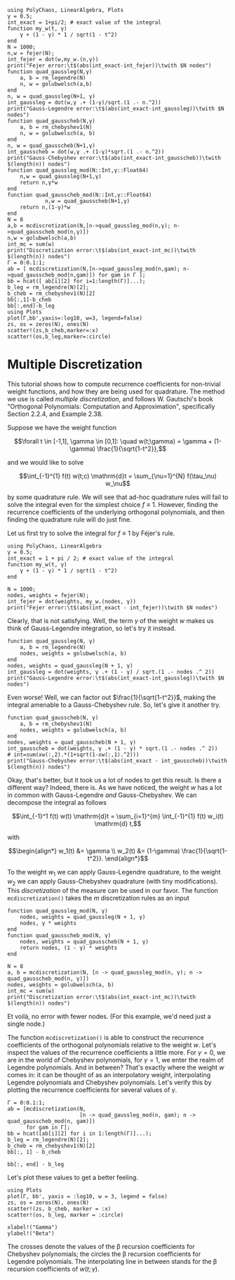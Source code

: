 ```@setup mysetup
using PolyChaos, LinearAlgebra, Plots
γ = 0.5;
int_exact = 1+pi/2; # exact value of the integral
function my_w(t, γ)
    γ + (1 - γ) * 1 / sqrt(1 - t^2)
end
N = 1000;
n,w = fejer(N);
int_fejer = dot(w,my_w.(n,γ))
print("Fejer error:\t$(abs(int_exact-int_fejer))\twith $N nodes")
function quad_gaussleg(N,γ)
    a, b = rm_legendre(N)
    n, w = golubwelsch(a,b)
end
n, w = quad_gaussleg(N+1, γ)
int_gaussleg = dot(w,γ .+ (1-γ)/sqrt.(1 .- n.^2))
print("Gauss-Legendre error:\t$(abs(int_exact-int_gaussleg))\twith $N nodes")
function quad_gausscheb(N,γ)
    a, b = rm_chebyshev1(N)
    n, w = golubwelsch(a, b)
end
n, w = quad_gausscheb(N+1,γ)
int_gausscheb = dot(w,γ .+ (1-γ)*sqrt.(1 .- n.^2))
print("Gauss-Chebyshev error:\t$(abs(int_exact-int_gausscheb))\twith $(length(n)) nodes")
function quad_gaussleg_mod(N::Int,γ::Float64)
    n,w = quad_gaussleg(N+1,γ)
    return n,γ*w
end
function quad_gausscheb_mod(N::Int,γ::Float64)
            n,w = quad_gausscheb(N+1,γ)
    return n,(1-γ)*w
end
N = 8
a,b = mcdiscretization(N,[n->quad_gaussleg_mod(n,γ); n->quad_gausscheb_mod(n,γ)])
n,w = golubwelsch(a,b)
int_mc = sum(w)
print("Discretization error:\t$(abs(int_exact-int_mc))\twith $(length(n)) nodes")
Γ = 0:0.1:1;
ab = [ mcdiscretization(N,[n->quad_gaussleg_mod(n,gam); n->quad_gausscheb_mod(n,gam)]) for gam in Γ ];
bb = hcat([ ab[i][2] for i=1:length(Γ)]...);
b_leg = rm_legendre(N)[2];
b_cheb = rm_chebyshev1(N)[2]
bb[:,1]-b_cheb
bb[:,end]-b_leg
using Plots
plot(Γ,bb',yaxis=:log10, w=3, legend=false)
zs, os = zeros(N), ones(N)
scatter!(zs,b_cheb,marker=:x)
scatter!(os,b_leg,marker=:circle)
```

# Multiple Discretization

This tutorial shows how to compute recurrence coefficients for non-trivial weight functions, and how they are being used for quadrature.
The method we use is called *multiple discretization*, and follows W. Gautschi's book "Orthogonal Polynomials: Computation and Approximation", specifically Section 2.2.4, and Example 2.38.

Suppose we have the weight function

```math
\forall t \in [-1,1], \gamma \in [0,1]: \quad w(t;\gamma) = \gamma + (1-\gamma) \frac{1}{\sqrt{1-t^2}},
```

and we would like to solve

```math
\int_{-1}^{1} f(t) w(t;c) \mathrm{d}t = \sum_{\nu=1}^{N} f(\tau_\nu) w_\nu
```

by some quadrature rule.
We will see that ad-hoc quadrature rules will fail to solve the integral even for the simplest choice $f \equiv 1$.
However, finding the recurrence coefficients of the underlying orthogonal polynomials, and then finding the quadrature rule will do just fine.

Let us first try to solve the integral for $f \equiv 1$ by Féjer's rule.

```@example mysetup
using PolyChaos, LinearAlgebra
γ = 0.5;
int_exact = 1 + pi / 2; # exact value of the integral
function my_w(t, γ)
    γ + (1 - γ) * 1 / sqrt(1 - t^2)
end

N = 1000;
nodes, weights = fejer(N);
int_fejer = dot(weights, my_w.(nodes, γ))
print("Fejer error:\t$(abs(int_exact - int_fejer))\twith $N nodes")
```

Clearly, that is not satisfying.
Well, the term $\gamma$ of the weight $w$ makes us think of Gauss-Legendre integration, so let's try it instead.

```@example mysetup
function quad_gaussleg(N, γ)
    a, b = rm_legendre(N)
    nodes, weights = golubwelsch(a, b)
end
nodes, weights = quad_gaussleg(N + 1, γ)
int_gaussleg = dot(weights, γ .+ (1 - γ) / sqrt.(1 .- nodes .^ 2))
print("Gauss-Legendre error:\t$(abs(int_exact-int_gaussleg))\twith $N nodes")
```

Even worse!
Well, we can factor out $\frac{1}{\sqrt{1-t^2}}$, making the integral amenable to a Gauss-Chebyshev rule.
So, let's give it another try.

```@example mysetup
function quad_gausscheb(N, γ)
    a, b = rm_chebyshev1(N)
    nodes, weights = golubwelsch(a, b)
end
nodes, weights = quad_gausscheb(N + 1, γ)
int_gausscheb = dot(weights, γ .+ (1 - γ) * sqrt.(1 .- nodes .^ 2))
# int=sum(xw(:,2).*(1+sqrt(1-xw(:,1).^2)))
print("Gauss-Chebyshev error:\t$(abs(int_exact - int_gausscheb))\twith $(length(n)) nodes")
```

Okay, that's better, but it took us a lot of nodes to get this result.
Is there a different way?
Indeed, there is.
As we have noticed, the weight $w$ has a lot in common with Gauss-Legendre *and* Gauss-Chebyshev.
We can decompose the integral as follows

```math
\int_{-1}^1 f(t) w(t) \mathrm{d}t = \sum_{i=1}^{m} \int_{-1}^{1} f(t) w_i(t) \mathrm{d} t,
```

with

```math
\begin{align*}
w_1(t) &= \gamma \\
w_2(t) &= (1-\gamma) \frac{1}{\sqrt{1-t^2}}.
\end{align*}
```

To the weight $w_1$ we can apply Gauss-Legendre quadrature, to the weight $w_2$ we can apply Gauss-Chebyshev quadrature (with tiny modifications).
This *discretization* of the measure can be used in our favor.
The function `mcdiscretization()` takes the $m$ discretization rules as an input

```@example mysetup
function quad_gaussleg_mod(N, γ)
    nodes, weights = quad_gaussleg(N + 1, γ)
    nodes, γ * weights
end
function quad_gausscheb_mod(N, γ)
    nodes, weights = quad_gausscheb(N + 1, γ)
    return nodes, (1 - γ) * weights
end

N = 8
a, b = mcdiscretization(N, [n -> quad_gaussleg_mod(n, γ); n -> quad_gausscheb_mod(n, γ)])
nodes, weights = golubwelsch(a, b)
int_mc = sum(w)
print("Discretization error:\t$(abs(int_exact-int_mc))\twith $(length(n)) nodes")
```

Et voilà, no error with fewer nodes.
(For this example, we'd need just a single node.)

The function `mcdiscretization()` is able to construct the recurrence coefficients of the orthogonal polynomials relative to the weight $w$.
Let's inspect the values of the recurrence coefficients a little more.
For $\gamma = 0$, we are in the world of Chebyshev polynomials, for $\gamma = 1$, we enter the realm of Legendre polynomials. And in between?
That's exactly where the weight $w$ comes in: it can be thought of as an interpolatory weight, interpolating Legendre polynomials and Chebyshev polynomials.
Let's verify this by plotting the recurrence coefficients for several values of $\gamma$.

```@example mysetup
Γ = 0:0.1:1;
ab = [mcdiscretization(N,
                       [n -> quad_gaussleg_mod(n, gam); n -> quad_gausscheb_mod(n, gam)])
      for gam in Γ];
bb = hcat([ab[i][2] for i in 1:length(Γ)]...);
b_leg = rm_legendre(N)[2];
b_cheb = rm_chebyshev1(N)[2]
bb[:, 1] - b_cheb
```

```@example mysetup
bb[:, end] - b_leg
```

Let's plot these values to get a better feeling.

```@example mysetup
using Plots
plot(Γ, bb', yaxis = :log10, w = 3, legend = false)
zs, os = zeros(N), ones(N)
scatter!(zs, b_cheb, marker = :x)
scatter!(os, b_leg, marker = :circle)

xlabel!("Gamma")
ylabel!("Beta")
```

The crosses denote the values of the β recursion coefficients for Chebyshev polynomials; the circles the β recursion coefficients for Legendre polynomials.
The interpolating line in between stands for the β recursion coefficients of $w(t; \gamma)$.
